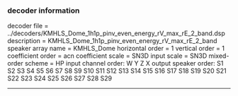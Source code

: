 
### decoder information 
decoder file = ../decoders/KMHLS_Dome_1h1p_pinv_even_energy_rV_max_rE_2_band.dsp
description = KMHLS_Dome_1h1p_pinv_even_energy_rV_max_rE_2_band
speaker array name = KMHLS_Dome
horizontal order   = 1
vertical order     = 1
coefficient order  = acn
coefficient scale  = SN3D
input scale        = SN3D
mixed-order scheme = HP
input channel order: W Y Z X 
output speaker order: S1 S2 S3 S4 S5 S6 S7 S8 S9 S10 S11 S12 S13 S14 S15 S16 S17 S18 S19 S20 S21 S22 S23 S24 S25 S26 S27 S28 S29 

---

